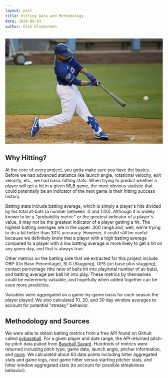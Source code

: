 ```yaml
---
layout: post
title: Hitting Data and Methodology
date: 2020-08-03
author: Elon Glouberman
---
```

![mookie](./images/mookie.jpg "mookie")

## Why Hitting?

At the core of every project, you gotta make sure you have the basics. Before we had advanced statistics like launch angle, rotational velocity, exit velocity, etc., we had basic hitting stats. When trying to predict whether a player will get a hit in a given MLB game, the most obvious statistic that could potentially be an indicator of the next game is their hitting success history. 

Batting stats include batting average, which is simply a player's hits divided by his total at-bats (a number between .0 and 1.00). Although it is widely known to be a "probability metric" or the greatest indicator of a player's value, it may not be the greatest indicator of a player getting a hit. The highest batting averages are in the upper .300 range and, well, we're trying to do a bit better than 30% accuracy. However, it could still be useful because we definitely know that a player with a high batting average compared to a player with a low batting average is more likely to get a hit on any given day, and that is always true. 

Other metrics on the batting side that we extracted for this project include OBP (On Base Percentage), SLG (Slugging), OPS (on base plus slugging), contact percentage (the ratio of balls hit into play/total number of at-bats), and batting average per ball hit into play. These metrics by themselves could be exteremely valuable, and hopefully when added together can be even more predictive. 

Variables were aggregated on a game-by-game basis for each season the player played. We also calculated 10, 20, and 30 day window averages to account for potential "streaky" behavior. 


## Methodology and Sources

We were able to obtain batting metrics from a free API found on Github called [pybaseball](https://github.com/jldbc/pybaseball). For a given player and date range, the API returned pitch-by-pitch data pulled from [Baseball Savant](https://baseballsavant.mlb.com/csv-docs). Hundreds of metrics were returned including pitch type, game date, launch angle, pitcher information, and [more](https://baseballsavant.mlb.com/csv-docs). We calculated about 63 data points including hitter aggregated stats and game logs, next game hitter versus starting pitcher stats, and hitter window aggregated stats (to account for possible streakiness behavior). 
